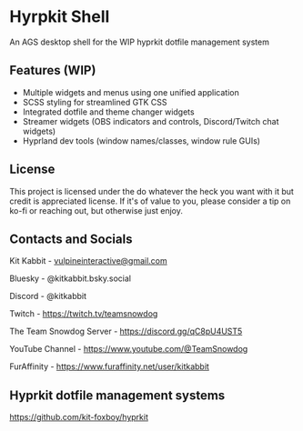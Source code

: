 # Hyrpkit Shell

An AGS desktop shell for the WIP hyprkit dotfile management system

## Features (WIP)

- Multiple widgets and menus using one unified application
- SCSS styling for streamlined GTK CSS
- Integrated dotfile and theme changer widgets
- Streamer widgets (OBS indicators and controls, Discord/Twitch chat widgets)
- Hyprland dev tools (window names/classes, window rule GUIs)

## License

This project is licensed under the do whatever the heck you want with it but credit is appreciated license. If it's of value to you, please consider a tip on ko-fi or reaching out, but otherwise just enjoy.

## Contacts and Socials

Kit Kabbit - vulpineinteractive@gmail.com  

Bluesky - @kitkabbit.bsky.social  

Discord - @kitkabbit  

Twitch - https://twitch.tv/teamsnowdog  

The Team Snowdog Server - https://discord.gg/qC8pU4UST5  

YouTube Channel - https://www.youtube.com/@TeamSnowdog  

FurAffinity - https://www.furaffinity.net/user/kitkabbit

## Hyprkit dotfile management systems

https://github.com/kit-foxboy/hyprkit
